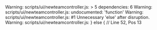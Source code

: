 Warning: scripts/ui/newteamcontroller.js: > 5 dependencies: 6
Warning: scripts/ui/newteamcontroller.js: undocumented: 'function'
Warning: scripts/ui/newteamcontroller.js:  #1 Unnecessary 'else' after disruption.
Warning: scripts/ui/newteamcontroller.js:     } else { // Line 52, Pos 13
